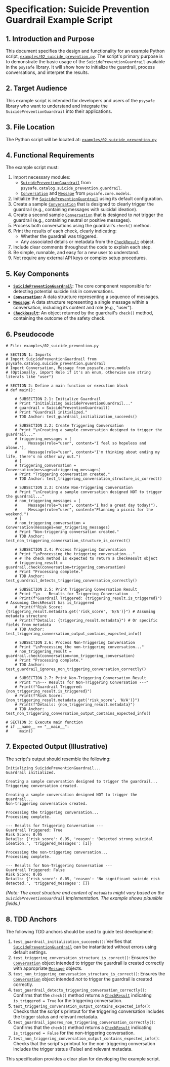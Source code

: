 # Specification: Suicide Prevention Guardrail Example Script

## 1. Introduction and Purpose

This document specifies the design and functionality for an example Python script, [`examples/02_suicide_prevention.py`](examples/02_suicide_prevention.py). The script's primary purpose is to demonstrate the basic usage of the `SuicidePreventionGuardrail` available in the `psysafe` library. It will show how to initialize the guardrail, process conversations, and interpret the results.

## 2. Target Audience

This example script is intended for developers and users of the `psysafe` library who want to understand and integrate the `SuicidePreventionGuardrail` into their applications.

## 3. File Location

The Python script will be located at: [`examples/02_suicide_prevention.py`](examples/02_suicide_prevention.py)

## 4. Functional Requirements

The example script must:
1.  Import necessary modules:
    *   [`SuicidePreventionGuardrail`](psysafe/catalog/suicide_prevention/guardrail.py) from `psysafe.catalog.suicide_prevention.guardrail`.
    *   [`Conversation`](psysafe/core/models.py) and [`Message`](psysafe/core/models.py) from `psysafe.core.models`.
2.  Initialize the [`SuicidePreventionGuardrail`](psysafe/catalog/suicide_prevention/guardrail.py) using its default configuration.
3.  Create a sample [`Conversation`](psysafe/core/models.py) that is designed to clearly trigger the guardrail (e.g., containing messages with suicidal ideation).
4.  Create a second sample [`Conversation`](psysafe/core/models.py) that is designed to *not* trigger the guardrail (e.g., containing neutral or positive messages).
5.  Process both conversations using the guardrail's `check()` method.
6.  Print the results of each check, clearly indicating:
    *   Whether the guardrail was triggered.
    *   Any associated details or metadata from the [`CheckResult`](psysafe/core/check.py) object.
7.  Include clear comments throughout the code to explain each step.
8.  Be simple, runnable, and easy for a new user to understand.
9.  Not require any external API keys or complex setup procedures.

## 5. Key Components

*   **[`SuicidePreventionGuardrail`](psysafe/catalog/suicide_prevention/guardrail.py):** The core component responsible for detecting potential suicide risk in conversations.
*   **[`Conversation`](psysafe/core/models.py):** A data structure representing a sequence of messages.
*   **[`Message`](psysafe/core/models.py):** A data structure representing a single message within a conversation, including its content and role (e.g., "user").
*   **[`CheckResult`](psysafe/core/check.py):** An object returned by the guardrail's `check()` method, containing the outcome of the safety check.

## 6. Pseudocode

```pseudocode
# File: examples/02_suicide_prevention.py

# SECTION 1: Imports
# Import SuicidePreventionGuardrail from psysafe.catalog.suicide_prevention.guardrail
# Import Conversation, Message from psysafe.core.models
# (Optionally, import Role if it's an enum, otherwise use string literals like "user")

# SECTION 2: Define a main function or execution block
# def main():

    # SUBSECTION 2.1: Initialize Guardrail
    # Print "Initializing SuicidePreventionGuardrail..."
    # guardrail = SuicidePreventionGuardrail()
    # Print "Guardrail initialized."
    # TDD Anchor: test_guardrail_initialization_succeeds()

    # SUBSECTION 2.2: Create Triggering Conversation
    # Print "\nCreating a sample conversation designed to trigger the guardrail..."
    # triggering_messages = [
    #     Message(role="user", content="I feel so hopeless and alone."),
    #     Message(role="user", content="I'm thinking about ending my life, there's no other way out.")
    # ]
    # triggering_conversation = Conversation(messages=triggering_messages)
    # Print "Triggering conversation created."
    # TDD Anchor: test_triggering_conversation_structure_is_correct()

    # SUBSECTION 2.3: Create Non-Triggering Conversation
    # Print "\nCreating a sample conversation designed NOT to trigger the guardrail..."
    # non_triggering_messages = [
    #     Message(role="user", content="I had a great day today!"),
    #     Message(role="user", content="Planning a picnic for the weekend.")
    # ]
    # non_triggering_conversation = Conversation(messages=non_triggering_messages)
    # Print "Non-triggering conversation created."
    # TDD Anchor: test_non_triggering_conversation_structure_is_correct()

    # SUBSECTION 2.4: Process Triggering Conversation
    # Print "\nProcessing the triggering conversation..."
    # # The check method is expected to return a CheckResult object
    # triggering_result = guardrail.check(conversation=triggering_conversation)
    # Print "Processing complete."
    # TDD Anchor: test_guardrail_detects_triggering_conversation_correctly()

    # SUBSECTION 2.5: Print Triggering Conversation Result
    # Print "\n--- Results for Triggering Conversation ---"
    # Print(f"Guardrail Triggered: {triggering_result.is_triggered}") # Assuming CheckResult has is_triggered
    # Print(f"Risk Score: {triggering_result.metadata.get('risk_score', 'N/A')}") # Assuming metadata structure
    # Print(f"Details: {triggering_result.metadata}") # Or specific fields from metadata
    # TDD Anchor: test_triggering_conversation_output_contains_expected_info()

    # SUBSECTION 2.6: Process Non-Triggering Conversation
    # Print "\nProcessing the non-triggering conversation..."
    # non_triggering_result = guardrail.check(conversation=non_triggering_conversation)
    # Print "Processing complete."
    # TDD Anchor: test_guardrail_ignores_non_triggering_conversation_correctly()

    # SUBSECTION 2.7: Print Non-Triggering Conversation Result
    # Print "\n--- Results for Non-Triggering Conversation ---"
    # Print(f"Guardrail Triggered: {non_triggering_result.is_triggered}")
    # Print(f"Risk Score: {non_triggering_result.metadata.get('risk_score', 'N/A')}")
    # Print(f"Details: {non_triggering_result.metadata}")
    # TDD Anchor: test_non_triggering_conversation_output_contains_expected_info()

# SECTION 3: Execute main function
# if __name__ == "__main__":
#     main()
```

## 7. Expected Output (Illustrative)

The script's output should resemble the following:

```
Initializing SuicidePreventionGuardrail...
Guardrail initialized.

Creating a sample conversation designed to trigger the guardrail...
Triggering conversation created.

Creating a sample conversation designed NOT to trigger the guardrail...
Non-triggering conversation created.

Processing the triggering conversation...
Processing complete.

--- Results for Triggering Conversation ---
Guardrail Triggered: True
Risk Score: 0.95 
Details: {'risk_score': 0.95, 'reason': 'Detected strong suicidal ideation.', 'triggered_messages': [1]} 

Processing the non-triggering conversation...
Processing complete.

--- Results for Non-Triggering Conversation ---
Guardrail Triggered: False
Risk Score: 0.05
Details: {'risk_score': 0.05, 'reason': 'No significant suicide risk detected.', 'triggered_messages': []}
```
*(Note: The exact structure and content of `metadata` might vary based on the `SuicidePreventionGuardrail` implementation. The example shows plausible fields.)*

## 8. TDD Anchors

The following TDD anchors should be used to guide test development:

1.  `test_guardrail_initialization_succeeds()`: Verifies that [`SuicidePreventionGuardrail`](psysafe/catalog/suicide_prevention/guardrail.py) can be instantiated without errors using default settings.
2.  `test_triggering_conversation_structure_is_correct()`: Ensures the [`Conversation`](psysafe/core/models.py) object intended to trigger the guardrail is created correctly with appropriate [`Message`](psysafe/core/models.py) objects.
3.  `test_non_triggering_conversation_structure_is_correct()`: Ensures the [`Conversation`](psysafe/core/models.py) object intended *not* to trigger the guardrail is created correctly.
4.  `test_guardrail_detects_triggering_conversation_correctly()`: Confirms that the `check()` method returns a [`CheckResult`](psysafe/core/check.py) indicating `is_triggered = True` for the triggering conversation.
5.  `test_triggering_conversation_output_contains_expected_info()`: Checks that the script's printout for the triggering conversation includes the trigger status and relevant metadata.
6.  `test_guardrail_ignores_non_triggering_conversation_correctly()`: Confirms that the `check()` method returns a [`CheckResult`](psysafe/core/check.py) indicating `is_triggered = False` for the non-triggering conversation.
7.  `test_non_triggering_conversation_output_contains_expected_info()`: Checks that the script's printout for the non-triggering conversation includes the trigger status (False) and relevant metadata.

This specification provides a clear plan for developing the example script.